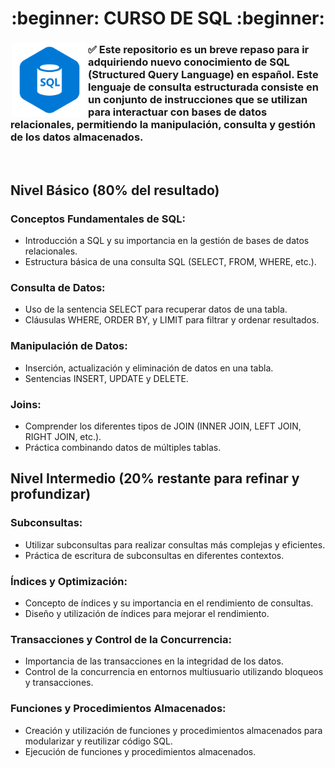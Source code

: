 <div align="center">
  <h1> :beginner: CURSO DE SQL :beginner: </h1>
</div>

<img src="https://github.com/judali05/SQL/blob/main/SQL.png" width="120" height="120" style="margin: 2px;"  align="left">

### :white_check_mark: Este repositorio es un breve repaso para ir adquiriendo nuevo conocimiento de SQL (Structured Query Language) en español. Este lenguaje de consulta estructurada consiste en un conjunto de instrucciones que se utilizan para interactuar con bases de datos relacionales, permitiendo la manipulación, consulta y gestión de los datos almacenados.

<br>

## Nivel Básico (80% del resultado)

### Conceptos Fundamentales de SQL:
- Introducción a SQL y su importancia en la gestión de bases de datos relacionales.
- Estructura básica de una consulta SQL (SELECT, FROM, WHERE, etc.).

### Consulta de Datos:
- Uso de la sentencia SELECT para recuperar datos de una tabla.
- Cláusulas WHERE, ORDER BY, y LIMIT para filtrar y ordenar resultados.

### Manipulación de Datos:
- Inserción, actualización y eliminación de datos en una tabla.
- Sentencias INSERT, UPDATE y DELETE.

### Joins:
- Comprender los diferentes tipos de JOIN (INNER JOIN, LEFT JOIN, RIGHT JOIN, etc.).
- Práctica combinando datos de múltiples tablas.

## Nivel Intermedio (20% restante para refinar y profundizar)

### Subconsultas:
- Utilizar subconsultas para realizar consultas más complejas y eficientes.
- Práctica de escritura de subconsultas en diferentes contextos.

### Índices y Optimización:
- Concepto de índices y su importancia en el rendimiento de consultas.
- Diseño y utilización de índices para mejorar el rendimiento.

### Transacciones y Control de la Concurrencia:
- Importancia de las transacciones en la integridad de los datos.
- Control de la concurrencia en entornos multiusuario utilizando bloqueos y transacciones.

### Funciones y Procedimientos Almacenados:
- Creación y utilización de funciones y procedimientos almacenados para modularizar y reutilizar código SQL.
- Ejecución de funciones y procedimientos almacenados.
